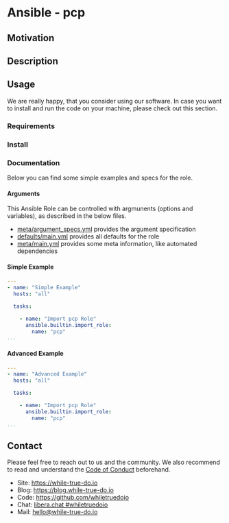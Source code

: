 <!--
reference: https://www.makeareadme.com/
reference: https://commonmark.org/
-->

# Ansible - pcp

<!-- Short Description -->

## Motivation

<!-- TODO: Motivation

This section describes the motivation to create the Ansible Role and why it is
needed.
-->

## Description

<!-- TODO: Description

This section describes the role. Which software or configuration is automated
and how does this role help?
-->

## Usage

We are really happy, that you consider using our software. In case you want to
install and run the code on your machine, please check out this section.

### Requirements

<!-- TODO: Requirements

This section describes what one needs to run the code in production.

Please mention all dependencies on the control node and/or managed node. Please
also check, if a special Ansible Version is needed on the control node.

Lastly, if your role depends on another role or collection, please maintain the
requirements.yml and provide an installation example.

```shell
# Install required roles and collections

$ ansible-galaxy install -r requirements.yml
```
-->

### Install

<!-- TODO: Install

This section describes how to install the Ansible Role. Please link the proper
collection, if the role is bundled in one.
-->

### Documentation

Below you can find some simple examples and specs for the role.

<!-- TODO: Documentation

This section describes how to use the Ansible Role. Please provide at least an
introduction sentence, an example and link to special files like meta/main.yml,
meta/argument_specs.yml or defaults/main.yml.
-->

#### Arguments

This Ansible Role can be controlled with argmunents (options and variables), as
described in the below files.

- [meta/argument_specs.yml](meta/argument_specs.yml) provides the argument
  specification
- [defaults/main.yml](defaults/main.yml) provides all defaults for the role
- [meta/main.yml](meta/main.yml) provides some meta information, like automated
  dependencies

#### Simple Example

<!-- Description for the simple example. -->

```yaml
---
- name: "Simple Example"
  hosts: "all"

  tasks:

    - name: "Import pcp Role"
      ansible.builtin.import_role:
        name: "pcp"
...
```

#### Advanced Example

<!-- Description for the advanced example. -->

```yaml
---
- name: "Advanced Example"
  hosts: "all"

  tasks:

    - name: "Import pcp Role"
      ansible.builtin.import_role:
        name: "pcp"
...
```

## Contact

Please feel free to reach out to us and the community. We also recommend to read
and understand the
[Code of Conduct](https://github.com/whiletruedoio/.github/blob/main/docs/CODE_OF_CONDUCT.md)
beforehand.

- Site: <https://while-true-do.io>
- Blog: <https://blog.while-true-do.io>
- Code: <https://github.com/whiletruedoio>
- Chat: [libera.chat #whiletruedoio](https://web.libera.chat/gamja/#whiletruedo)
- Mail: [hello@while-true-do.io](mailto:hello@while-true-do.io)
